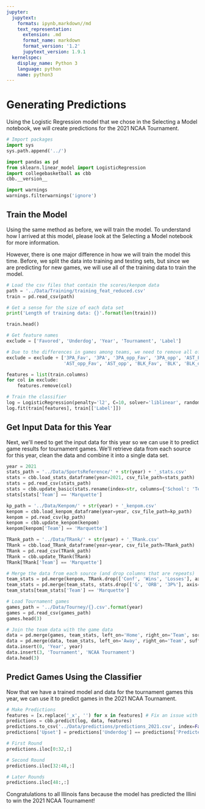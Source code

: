 ```yaml
---
jupyter:
  jupytext:
    formats: ipynb,markdown//md
    text_representation:
      extension: .md
      format_name: markdown
      format_version: '1.2'
      jupytext_version: 1.9.1
  kernelspec:
    display_name: Python 3
    language: python
    name: python3
---
```


# Generating Predictions

Using the Logistic Regression model that we chose in the Selecting a Model notebook, we will create predictions for the 2021 NCAA Tournament.

```python
# Import packages
import sys
sys.path.append('../')

import pandas as pd
from sklearn.linear_model import LogisticRegression
import collegebasketball as cbb
cbb.__version__

import warnings
warnings.filterwarnings('ignore')
```

## Train the Model

Using the same method as before, we will train the model. To understand how I arrived at this model, please look at the Selecting a Model notebook for more information.

However, there is one major difference in how we will train the model this time. Before, we split the data into training and testing sets, but since we are predicting for new games, we will use all of the training data to train the model.

```python
# Load the csv files that contain the scores/kenpom data
path = '../Data/Training/training_feat_reduced.csv'
train = pd.read_csv(path)

# Get a sense for the size of each data set
print('Length of training data: {}'.format(len(train)))
```

```python
train.head()
```

```python
# Get feature names
exclude = ['Favored', 'Underdog', 'Year', 'Tournament', 'Label']

# Due to the differences in games among teams, we need to remove all of the stats that are an absolute number
exclude = exclude + ['3PA_Fav', '3PA', '3PA_opp_Fav', '3PA_opp', 'AST_Fav', 'AST', 
                     'AST_opp_Fav', 'AST_opp', 'BLK_Fav', 'BLK', 'BLK_opp_Fav', 'BLK_opp']

features = list(train.columns)
for col in exclude:
    features.remove(col)
```

```python
# Train the classifier
log = LogisticRegression(penalty='l2', C=10, solver='liblinear', random_state=77)
log.fit(train[features], train[['Label']])
```

## Get Input Data for this Year

Next, we'll need to get the input data for this year so we can use it to predict game results for tournament games. We'll retrieve data from each source for this year, clean the data and combine it into a single data set.

```python
year = 2021
stats_path = '../Data/SportsReference/' + str(year) + '_stats.csv'
stats = cbb.load_stats_dataframe(year=2021, csv_file_path=stats_path)
stats = pd.read_csv(stats_path)
stats = cbb.update_basic(stats.rename(index=str, columns={'School': 'Team'}))
stats[stats['Team'] == 'Marquette']
```

```python
kp_path = '../Data/Kenpom/' + str(year) + '_kenpom.csv'
kenpom = cbb.load_kenpom_dataframe(year=year, csv_file_path=kp_path)
kenpom = pd.read_csv(kp_path)
kenpom = cbb.update_kenpom(kenpom)
kenpom[kenpom['Team'] == 'Marquette']
```

```python
TRank_path = '../Data/TRank/' + str(year) + '_TRank.csv'
TRank = cbb.load_TRank_dataframe(year=year, csv_file_path=TRank_path)
TRank = pd.read_csv(TRank_path)
TRank = cbb.update_TRank(TRank)
TRank[TRank['Team'] == 'Marquette']
```

```python
# Merge the data from each source (and drop columns that are repeats)
team_stats = pd.merge(kenpom, TRank.drop(['Conf', 'Wins', 'Losses'], axis=1), on='Team', sort=False)
team_stats = pd.merge(team_stats, stats.drop(['G', 'ORB', '3P%'], axis=1), on='Team', sort=False)
team_stats[team_stats['Team'] == 'Marquette']
```

```python
# Load Tournament games
games_path = '../Data/Tourney/{}.csv'.format(year)
games = pd.read_csv(games_path)
games.head(3)
```

```python
# Join the team data with the game data
data = pd.merge(games, team_stats, left_on='Home', right_on='Team', sort=False)
data = pd.merge(data, team_stats, left_on='Away', right_on='Team', suffixes=('_Home', '_Away'), sort=False)
data.insert(0, 'Year', year)
data.insert(3, 'Tournament', 'NCAA Tournament')
data.head(3)
```

## Predict Games Using the Classifier

Now that we have a trained model and data for the tournament games this year, we can use it to predict games in the 2021 NCAA Tournament.

```python
# Make Predictions
features = [x.replace('_x', '') for x in features] # Fix an issue with training data
predictions = cbb.predict(log, data, features)
predictions.to_csv('../Data/predictions/predictions_2021.csv', index=False)
predictions['Upset'] = predictions['Underdog'] == predictions['Predicted Winner']
```

```python
# First Round
predictions.iloc[0:32,:]
```

```python
# Second Round
predictions.iloc[32:48,:]
```

```python
# Later Rounds
predictions.iloc[48:,:]
```

Congratulations to all Illinois fans because the model has predicted the Illini to win the 2021 NCAA Tournament!
